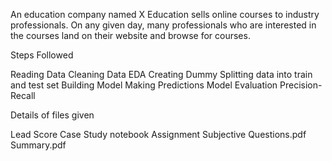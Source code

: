 An education company named X Education sells online courses to industry professionals. On any given day, many professionals who are interested in the courses land on their website and browse for courses. 

Steps Followed

Reading Data
Cleaning Data
EDA
Creating Dummy
Splitting data into train and test set
Building Model
Making Predictions
Model Evaluation
Precision- Recall

Details of files given

Lead Score Case Study notebook
Assignment Subjective Questions.pdf
Summary.pdf
